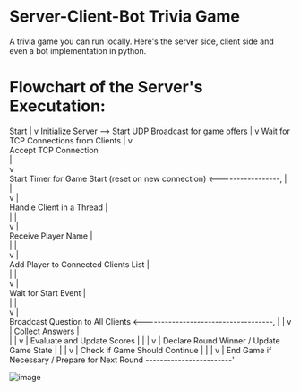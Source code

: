 # Server-Client-Bot Trivia Game
A trivia game you can run locally. Here's the server side, client side and even a bot implementation in python. 



# Flowchart of the Server's Executation: 
Start
  |
  v
Initialize Server --> Start UDP Broadcast for game offers
  |
  v
Wait for TCP Connections from Clients
  |
  v                                                  
Accept TCP Connection                                
  |                                                  
  v                                                  
Start Timer for Game Start (reset on new connection) <-----------------,
  |                                                                    |                 
  v                                                                    |                 
Handle Client in a Thread                                              |            
  |                                                                    |                 
  v                                                                    |                 
  Receive Player Name                                                  |            
  |                                                                    |                 
  v                                                                    |                 
Add Player to Connected Clients List                                   |             
  |                                                                    |                 
  v                                                                    |                 
Wait for Start Event                                                   |            
  |                                                                    |                 
  v                                                                    |                 
Broadcast Question to All Clients <------------------------------------,
  |                                                                    |
  v                                                                    |
Collect Answers                                                        |         
  |                                                                    |
  v                                                                    |
Evaluate and Update Scores                                             |
  |                                                                    |
  v                                                                    |
Declare Round Winner / Update Game State                               |
  |                                                                    |
  v                                                                    |
Check if Game Should Continue                                          |
  |                                                                    |
  v                                                                    |
End Game if Necessary / Prepare for Next Round ------------------------'


 ![image](https://github.com/beryaelio/Server-Client-Bot-Trivia-Game/assets/47675083/be79b2f1-3aab-4e5e-88a8-a67a78668206)

